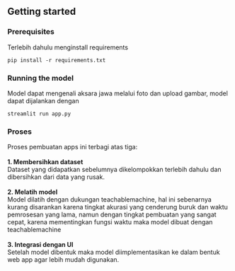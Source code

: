 ## Getting started

### Prerequisites
Terlebih dahulu menginstall requirements
```
pip install -r requirements.txt
```

### Running the model
Model dapat mengenali aksara jawa melalui foto dan upload gambar, model dapat dijalankan dengan
```
streamlit run app.py
```

### Proses
Proses pembuatan apps ini terbagi atas tiga:</br>
</br><strong>1. Membersihkan dataset</strong></br>
Dataset yang didapatkan sebelumnya dikelompokkan terlebih dahulu dan dibersihkan dari data yang rusak.</br>
</br><strong>2. Melatih model</strong></br>
Model dilatih dengan dukungan teachablemachine, hal ini sebenarnya kurang disarankan karena tingkat akurasi yang cenderung buruk dan waktu pemrosesan yang lama, namun dengan tingkat pembuatan yang sangat cepat, karena mementingkan fungsi waktu maka model dibuat dengan teachablemachine</br>
</br><strong>3. Integrasi dengan UI</strong></br>
Setelah model dibentuk maka model diimplementasikan ke dalam bentuk web app agar lebih mudah digunakan.
